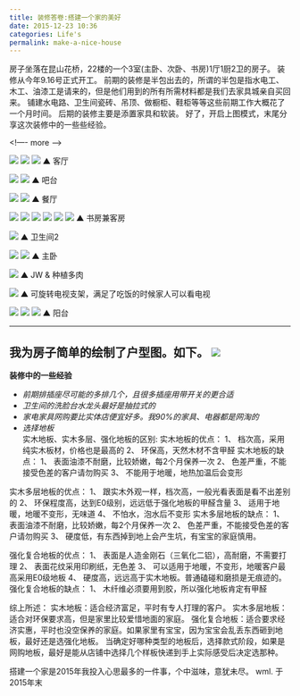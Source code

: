 ```yaml
---
title: 装修答卷:搭建一个家的美好
date: 2015-12-23 10:36
categories: Life's
permalink: make-a-nice-house
---
```


房子坐落在昆山花桥，22楼的一个3室(主卧、次卧、书房)1厅1厨2卫的房子。
装修从今年9.16号正式开工。
前期的装修是半包出去的，所谓的半包是指水电工、木工、油漆工是请来的，但是他们用到的所有所需材料都是我们去家具城亲自买回来。
铺建水电路、卫生间瓷砖、吊顶、做橱柜、鞋柜等等这些前期工作大概花了一个月时间。
后期的装修主要是添置家具和软装。
好了，开启上图模式，末尾分享这次装修中的一些些经验。

<!—- more -—>

![](http://ww3.sinaimg.cn/mw690/62ed8609gw1eziz6t3tfmj21w01w0nmd.jpg)
![](http://ww1.sinaimg.cn/mw690/62ed8609gw1ezj5pzy3epj22c0340x6p.jpg)
![](http://ww4.sinaimg.cn/mw690/62ed8609gw1eziz6vi7vpj22c03401ky.jpg)
▲ 客厅

![](http://ww2.sinaimg.cn/mw690/62ed8609gw1eziz6un3avj21w01w0ts5.jpg)
![](http://ww4.sinaimg.cn/mw690/62ed8609gw1ezj5q5eb08j22c0340npd.jpg)
▲ 吧台

![](http://ww3.sinaimg.cn/mw690/62ed8609gw1eziz6tw7qpj21w01w0qq4.jpg)
![](http://ww4.sinaimg.cn/mw690/62ed8609gw1ezj5q84dw9j22c03407wi.jpg)
▲ 餐厅

![](http://ww4.sinaimg.cn/mw690/62ed8609gw1eziz6dbqf7j22c02c0qv5.jpg)
![](http://ww1.sinaimg.cn/mw690/62ed8609gw1ezj5q125irj22c02c07wh.jpg)
![](http://ww3.sinaimg.cn/mw690/62ed8609gw1eziz68ndnoj22c02c0kjl.jpg)
![](http://ww4.sinaimg.cn/mw690/62ed8609gw1eziz667pfzj22c02c07wh.jpg)
![](http://ww3.sinaimg.cn/mw690/62ed8609gw1eziz6708kmj22c02c07wh.jpg)
![](http://ww2.sinaimg.cn/mw690/62ed8609gw1eziz6am0o4j22c02c0hdt.jpg)
▲ 书房兼客房

![](http://ww4.sinaimg.cn/mw690/62ed8609gw1ezj5q3hbgpj22c0340u0x.jpg)
▲ 卫生间2

![](http://ww3.sinaimg.cn/mw690/62ed8609gw1ezj5pxsey4j22c0340kjl.jpg)
![](http://ww1.sinaimg.cn/mw690/62ed8609gw1eziz6bbahxj22c02c0u0x.jpg)
▲ 主卧

![](http://ww4.sinaimg.cn/mw690/62ed8609gw1eziz6re28sj22c02c0qv5.jpg)
▲ JW & 种植多肉

![](http://ww4.sinaimg.cn/mw690/62ed8609gw1eziz6n7ojhj22c02c0b29.jpg)
▲ 可旋转电视支架，满足了吃饭的时候家人可以看电视

![](http://ww4.sinaimg.cn/mw690/62ed8609gw1eziz6ievnxj22c02c0b29.jpg)
![](http://ww2.sinaimg.cn/mw690/62ed8609gw1eziz6hf0hqj22c02c0e81.jpg)
![](http://ww2.sinaimg.cn/mw690/62ed8609gw1eziz6clddnj22c02c0x6p.jpg)
▲ 阳台

-----
我为房子简单的绘制了户型图。如下。
![](http://ww3.sinaimg.cn/mw690/62ed8609gw1eziz6wukiaj21160oq0yl.jpg)
-----

**装修中的一些经验**

- *前期排插座尽可能的多排几个，且很多插座用带开关的更合适*
- *卫生间的洗脸台水龙头最好是抽拉式的*
- *家电家具网购要比实体店便宜好多。我90%的家具、电器都是网淘的*
- *选择地板*   
实木地板、实木多层、强化地板的区别:
实木地板的优点：
1、 档次高，采用纯实木板材，价格也是最高的
2、 环保高，天然木材不含甲醛
实木地板的缺点：
1、 表面油漆不耐磨，比较娇嫩，每2个月保养一次
2、 色差严重，不能接受色差的客户请勿购买
3、 不能用于地暖，地热加温后会变形

实木多层地板的优点：
1、 跟实木外观一样，档次高，一般光看表面是看不出差别的
2、 环保程度高，达到E0级别，远远低于强化地板的甲醛含量
3、 适用于地暖，地暖不变形，无味道
4、 不怕水，泡水后不变形
实木多层地板的缺点：
1、 表面油漆不耐磨，比较娇嫩，每2个月保养一次
2、 色差严重，不能接受色差的客户请勿购买
3、 硬度低，有东西掉到地上会产生坑，有宝宝的家庭慎用。

强化复合地板的优点：
1、 表面是人造金刚石（三氧化二铝），高耐磨，不需要打理
2、 表面花纹采用印刷纸，无色差
3、 可以适用于地暖，不变形，地暖客户最高采用E0级地板
4、 硬度高，远远高于实木地板。普通磕碰和磨损是无痕迹的。
强化复合地板的缺点：
1、 木纤维必须要用到胶，所以强化地板肯定有甲醛

综上所述：
实木地板：适合经济富足，平时有专人打理的客户。
实木多层地板：适合对环保要求高，但是家里比较爱惜地面的家庭。
强化复合地板：适合要求经济实惠，平时也没空保养的家庭。如果家里有宝宝，因为宝宝会乱丢东西砸到地板，最好还是选强化地板。
当确定好哪种类型的地板后，选择款式阶段，如果是网购地板，最好是能从店铺中选择几个样板快递到手上实际感受后决定选那种。

搭建一个家是2015年我投入心思最多的一件事，个中滋味，意犹未尽。
wml. 于2015年末